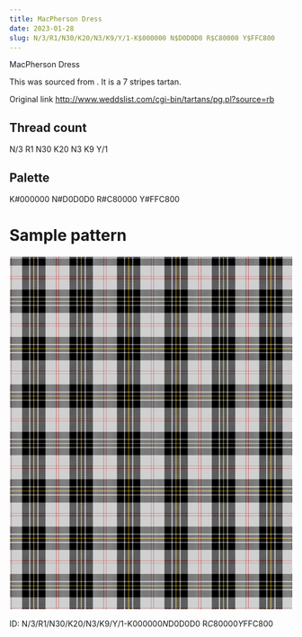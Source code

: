 ```yaml
---
title: MacPherson Dress
date: 2023-01-28
slug: N/3/R1/N30/K20/N3/K9/Y/1-K$000000 N$D0D0D0 R$C80000 Y$FFC800
---
```

MacPherson Dress

This was sourced from <no value>.  It is a 7 stripes tartan.

Original link http://www.weddslist.com/cgi-bin/tartans/pg.pl?source=rb

## Thread count
N/3 R1 N30 K20 N3 K9 Y/1

## Palette
K#000000 N#D0D0D0 R#C80000 Y#FFC800

# Sample pattern

![Tartan detail](tartan.png "N/3 R1 N30 K20 N3 K9 Y/1 tartan")

ID: N/3/R1/N30/K20/N3/K9/Y/1-K$000000 N$D0D0D0 R$C80000 Y$FFC800